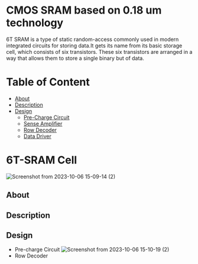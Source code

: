 # CMOS SRAM based on 0.18 um technology
6T SRAM is a type of static random-access commonly used in modern integrated circuits for storing data.It gets its name from its basic storage cell, which consists of six transistors. These six transistors are arranged in a way that allows them to store a single binary but of data.

# Table of Content
- [About](#section-1)
- [Description](#section-2) 
- [Design](#section-2)
  - [Pre-Charge Circuit](#subsection-1-1)
  - [Sense Amplifier](#subsection-1-2)
  - [Row Decoder](#subsection-1-3)
  - [Data Driver](#subsection-1-4)

# 6T-SRAM Cell
![Screenshot from 2023-10-06 15-09-14 (2)](https://github.com/Subha175/SRAM/assets/123578848/b6b991b8-07eb-4c6e-b3ef-06f04df5b324)

## About
## Description
## Design

- Pre-charge Circuit
![Screenshot from 2023-10-06 15-10-19 (2)](https://github.com/Subha175/SRAM/assets/123578848/6921211c-5133-4213-b052-3e8a6ecd2fad)
- Row Decoder


  





